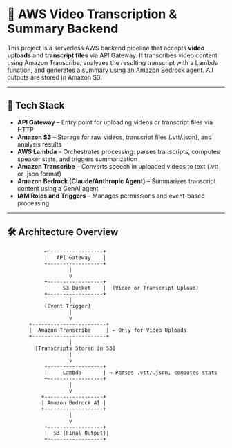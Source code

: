 # 🎥 AWS Video Transcription & Summary Backend

This project is a serverless AWS backend pipeline that accepts **video uploads** and **transcript files** via API Gateway. It transcribes video content using Amazon Transcribe, analyzes the resulting transcript with a Lambda function, and generates a summary using an Amazon Bedrock agent. All outputs are stored in Amazon S3.

---

## 🧱 Tech Stack

- **API Gateway** – Entry point for uploading videos or transcript files via HTTP  
- **Amazon S3** – Storage for raw videos, transcript files (.vtt/.json), and analysis results  
- **AWS Lambda** – Orchestrates processing: parses transcripts, computes speaker stats, and triggers summarization  
- **Amazon Transcribe** – Converts speech in uploaded videos to text (.vtt or .json format)  
- **Amazon Bedrock (Claude/Anthropic Agent)** – Summarizes transcript content using a GenAI agent  
- **IAM Roles and Triggers** – Manages permissions and event-based processing  

---

## 🛠 Architecture Overview

```text
            +------------------+
            |   API Gateway    |
            +------------------+
                    |
                    v
            +------------------+
            |     S3 Bucket    |  (Video or Transcript Upload)
            +------------------+
                    |
            [Event Trigger]
                    |
                    v
       +------------------------+
       |  Amazon Transcribe     | ← Only for Video Uploads
       +------------------------+
                    |
         [Transcripts Stored in S3]
                    |
                    v
            +------------------+
            |     Lambda       | → Parses .vtt/.json, computes stats
            +------------------+
                    |
                    v
           +-------------------+
           | Amazon Bedrock AI |
           +-------------------+
                    |
                    v
            +------------------+
            |  S3 (Final Output)|
            +------------------+
